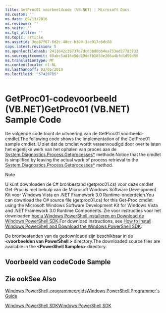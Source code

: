 ```yaml
---
title: GetProc01 voorbeeldcode (VB.NET) | Microsoft Docs
ms.custom: ''
ms.date: 09/13/2016
ms.reviewer: ''
ms.suite: ''
ms.tgt_pltfrm: ''
ms.topic: article
ms.assetid: 3ee87f67-6d2c-48cc-b300-3ae917c6dc88
caps.latest.revision: 5
ms.openlocfilehash: 2411642c39737e7dc03bd0bb4ea753ed27783732
ms.sourcegitcommit: 69abc5ad16e5dd29ddfb1853e266a4bfd1d59d59
ms.translationtype: MT
ms.contentlocale: nl-NL
ms.lasthandoff: 03/05/2019
ms.locfileid: "57429785"
---
```

# <a name="getproc01-vbnet-sample-code"></a><span data-ttu-id="90927-102">GetProc01-codevoorbeeld (VB.NET)</span><span class="sxs-lookup"><span data-stu-id="90927-102">GetProc01 (VB.NET) Sample Code</span></span>

<span data-ttu-id="90927-103">De volgende code toont de uitvoering van de GetProc01 voorbeeld-cmdlet.</span><span class="sxs-lookup"><span data-stu-id="90927-103">The following code shows the implementation of the GetProc01 sample cmdlet.</span></span> <span data-ttu-id="90927-104">U ziet dat de cmdlet wordt vereenvoudigd door over te laten het eigenlijke werk van het ophalen van proces aan de [System.Diagnostics.Process.Getprocesses\*](/dotnet/api/System.Diagnostics.Process.GetProcesses) methode.</span><span class="sxs-lookup"><span data-stu-id="90927-104">Notice that the cmdlet is simplified by leaving the actual work of process retrieval to the [System.Diagnostics.Process.Getprocesses\*](/dotnet/api/System.Diagnostics.Process.GetProcesses) method.</span></span>

> [!NOTE]
> <span data-ttu-id="90927-105">U kunt downloaden de C# bronbestand (getproc01.cs) voor deze cmdlet Get-Proc is met behulp van de Microsoft Windows Software Development Kit voor Windows Vista en .NET Framework 3.0 Runtime-onderdelen.</span><span class="sxs-lookup"><span data-stu-id="90927-105">You can download the C# source file (getproc01.cs) for this Get-Proc cmdlet using the Microsoft Windows Software Development Kit for Windows Vista and .NET Framework 3.0 Runtime Components.</span></span> <span data-ttu-id="90927-106">Zie voor instructies voor het downloaden [hoe u Windows PowerShell installeren en Download de Windows PowerShell SDK](/powershell/developer/installing-the-windows-powershell-sdk).</span><span class="sxs-lookup"><span data-stu-id="90927-106">For download instructions, see [How to Install Windows PowerShell and Download the Windows PowerShell SDK](/powershell/developer/installing-the-windows-powershell-sdk).</span></span>
>
> <span data-ttu-id="90927-107">De bronbestanden van de gedownloade zijn beschikbaar in de  **\<voorbeelden van PowerShell >** directory.</span><span class="sxs-lookup"><span data-stu-id="90927-107">The downloaded source files are available in the **\<PowerShell Samples>** directory.</span></span>

## <a name="code-sample"></a><span data-ttu-id="90927-108">Voorbeeld van code</span><span class="sxs-lookup"><span data-stu-id="90927-108">Code Sample</span></span>

<!-- TODO!!!: review snippet reference  [!CODE [msh_samplesgetproc01#getproc01vball](msh_samplesgetproc01#getproc01vball)]  -->

## <a name="see-also"></a><span data-ttu-id="90927-109">Zie ook</span><span class="sxs-lookup"><span data-stu-id="90927-109">See Also</span></span>

[<span data-ttu-id="90927-110">Windows PowerShell-programmeergids</span><span class="sxs-lookup"><span data-stu-id="90927-110">Windows PowerShell Programmer's Guide</span></span>](./windows-powershell-programmer-s-guide.md)

[<span data-ttu-id="90927-111">Windows PowerShell SDK</span><span class="sxs-lookup"><span data-stu-id="90927-111">Windows PowerShell SDK</span></span>](../windows-powershell-reference.md)